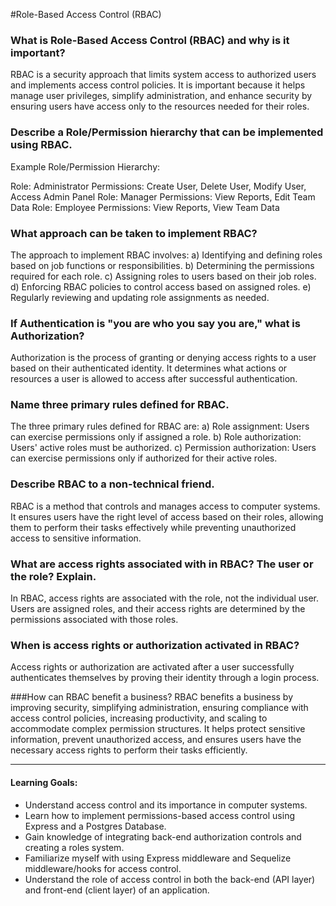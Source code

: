 #Role-Based Access Control (RBAC)

### What is Role-Based Access Control (RBAC) and why is it important?
RBAC is a security approach that limits system access to authorized users and implements access control policies. It is important because it helps manage user privileges, simplify administration, and enhance security by ensuring users have access only to the resources needed for their roles.

### Describe a Role/Permission hierarchy that can be implemented using RBAC.
Example Role/Permission Hierarchy:

Role: Administrator
Permissions: Create User, Delete User, Modify User, Access Admin Panel
Role: Manager
Permissions: View Reports, Edit Team Data
Role: Employee
Permissions: View Reports, View Team Data

### What approach can be taken to implement RBAC?
The approach to implement RBAC involves:
a) Identifying and defining roles based on job functions or responsibilities.
b) Determining the permissions required for each role.
c) Assigning roles to users based on their job roles.
d) Enforcing RBAC policies to control access based on assigned roles.
e) Regularly reviewing and updating role assignments as needed.

### If Authentication is "you are who you say you are," what is Authorization?
Authorization is the process of granting or denying access rights to a user based on their authenticated identity. It determines what actions or resources a user is allowed to access after successful authentication.

### Name three primary rules defined for RBAC.
The three primary rules defined for RBAC are:
a) Role assignment: Users can exercise permissions only if assigned a role.
b) Role authorization: Users' active roles must be authorized.
c) Permission authorization: Users can exercise permissions only if authorized for their active roles.

### Describe RBAC to a non-technical friend.
RBAC is a method that controls and manages access to computer systems. It ensures users have the right level of access based on their roles, allowing them to perform their tasks effectively while preventing unauthorized access to sensitive information.

### What are access rights associated with in RBAC? The user or the role? Explain.
In RBAC, access rights are associated with the role, not the individual user. Users are assigned roles, and their access rights are determined by the permissions associated with those roles.

### When is access rights or authorization activated in RBAC?
Access rights or authorization are activated after a user successfully authenticates themselves by proving their identity through a login process.

###How can RBAC benefit a business?
RBAC benefits a business by improving security, simplifying administration, ensuring compliance with access control policies, increasing productivity, and scaling to accommodate complex permission structures. It helps protect sensitive information, prevent unauthorized access, and ensures users have the necessary access rights to perform their tasks efficiently.

---

#### Learning Goals:

- Understand access control and its importance in computer systems.
- Learn how to implement permissions-based access control using Express and a Postgres Database.
- Gain knowledge of integrating back-end authorization controls and creating a roles system.
- Familiarize myself with using Express middleware and Sequelize middleware/hooks for access control.
- Understand the role of access control in both the back-end (API layer) and front-end (client layer) of an application.
